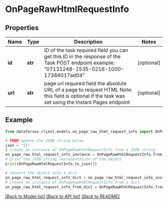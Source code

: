 # OnPageRawHtmlRequestInfo


## Properties

Name | Type | Description | Notes
------------ | ------------- | ------------- | -------------
**id** | **str** | ID of the task required field you can get this ID in the response of the Task POST endpoint example: “07131248-1535-0216-1000-17384017ad04” | [optional] 
**url** | **str** | page url required field the absolute URL of a page to request HTML Note: this field is optional if the task was set using the Instant Pages endpoint | [optional] 

## Example

```python
from dataforseo_client.models.on_page_raw_html_request_info import OnPageRawHtmlRequestInfo

# TODO update the JSON string below
json = "{}"
# create an instance of OnPageRawHtmlRequestInfo from a JSON string
on_page_raw_html_request_info_instance = OnPageRawHtmlRequestInfo.from_json(json)
# print the JSON string representation of the object
print(OnPageRawHtmlRequestInfo.to_json())

# convert the object into a dict
on_page_raw_html_request_info_dict = on_page_raw_html_request_info_instance.to_dict()
# create an instance of OnPageRawHtmlRequestInfo from a dict
on_page_raw_html_request_info_from_dict = OnPageRawHtmlRequestInfo.from_dict(on_page_raw_html_request_info_dict)
```
[[Back to Model list]](../README.md#documentation-for-models) [[Back to API list]](../README.md#documentation-for-api-endpoints) [[Back to README]](../README.md)


